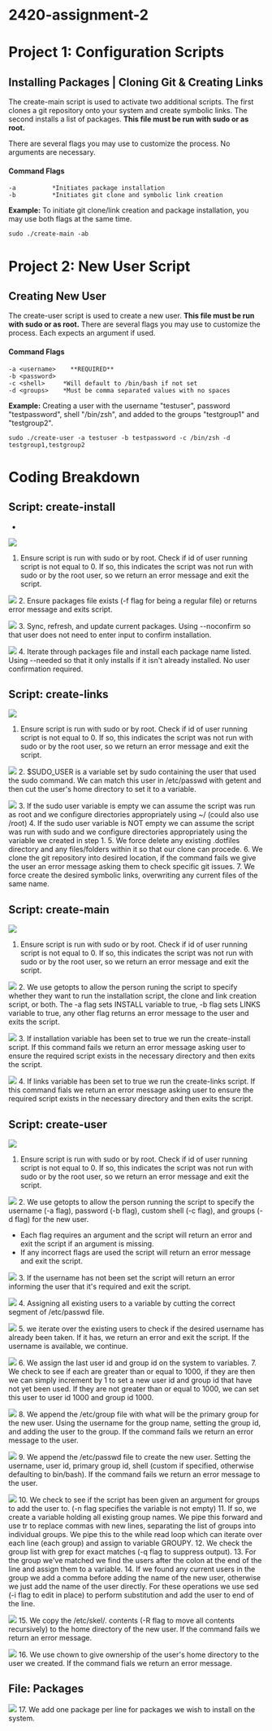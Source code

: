 # 2420-assignment-2

# Project 1: Configuration Scripts
## Installing Packages | Cloning Git & Creating Links 

The create-main script is used to activate two additional scripts. The first clones a git repository onto your system and create symbolic links. The second installs a list of packages. **This file must be run with sudo or as root.** 

There are several flags you may use to customize the process. No arguments are necessary.
#### Command Flags
    -a          *Initiates package installation
    -b          *Initiates git clone and symbolic link creation

**Example:** To initiate git clone/link creation and package installation, you may use both flags at the same time.
```
sudo ./create-main -ab
```
# Project 2: New User Script
## Creating New User

The create-user script is used to create a new user. **This file must be run with sudo or as root.** 
There are several flags you may use to customize the process. Each expects an argument if used.
#### Command Flags
    -a <username>    **REQUIRED**
    -b <password>
    -c <shell>     *Will default to /bin/bash if not set
    -d <groups>    *Must be comma separated values with no spaces

**Example:** Creating a user with the username "testuser", password "testpassword", shell "/bin/zsh", and added to the groups "testgroup1" and "testgroup2".

```
sudo ./create-user -a testuser -b testpassword -c /bin/zsh -d testgroup1,testgroup2
```


# Coding Breakdown

## Script: create-install 
* 
![](./Assets/install-1.png)
1. Ensure script is run with sudo or by root. Check if id of user running script is not equal to 0. If so, this indicates the script was not run with sudo or by the root user, so we return an error message and exit the script.

![](./Assets/install-4.png)
2. Ensure packages file exists (-f flag for being a regular file) or returns error message and exits script.

![](./Assets/install-2.png)
3. Sync, refresh, and update current packages. Using --noconfirm so that user does not need to enter input to confirm installation.

![](./Assets/install-3.png)
4. Iterate through packages file and install each package name listed. Using --needed so that it only installs if it isn't already installed. No user confirmation required.


## Script: create-links

![](./Assets/install-1.png)
1. Ensure script is run with sudo or by root. Check if id of user running script is not equal to 0. If so, this indicates the script was not run with sudo or by the root user, so we return an error message and exit the script.

![](./Assets/links-1.png)
2. $SUDO_USER is a variable set by sudo containing the user that used the sudo command. We can match this user in /etc/passwd with getent and then cut the user's home directory to set it to a variable.

![](./Assets/links-2.png)
3. If the sudo user variable is empty we can assume the script was run as root and we configure directories appropriately using ~/ (could also use /root)
4. If the sudo user variable is NOT empty we can assume the script was run with sudo and we configure directories appropriately using the variable we created in step 1.
5. We force delete any existing .dotfiles directory and any files/folders within it so that our clone can procede.
6. We clone the git repository into desired location, if the command fails we give the user an error message asking them to check specific git issues.
7. We force create the desired symbolic links, overwriting any current files of the same name. 


## Script: create-main

![](./Assets/main-1.png)
1. Ensure script is run with sudo or by root. Check if id of user running script is not equal to 0. If so, this indicates the script was not run with sudo or by the root user, so we return an error message and exit the script.

![](./Assets/main-2.png)
2. We use getopts to allow the person runing the script to specify whether they want to run the installation script, the clone and link creation script, or both. The -a flag sets INSTALL variable to true, -b flag sets LINKS variable to true, any other flag returns an error message to the user and exits the script.

![](./Assets/main3.png)
3. If installation variable has been set to true we run the create-install script. If this command fails we return an error message asking user to ensure the required script exists in the necessary directory and then exits the script.


![](./Assets/main4.png)
4. If links variable has been set to true we run the create-links script. If this command fials we return an error message asking user to ensure the required script exists in the necessary directory and then exits the script.


## Script: create-user

![](./Assets/install-1.png)
1. Ensure script is run with sudo or by root. Check if id of user running script is not equal to 0. If so, this indicates the script was not run with sudo or by the root user, so we return an error message and exit the script.

![](./Assets/user-1.png)
2. We use getopts to allow the person running the script to specify the username (-a flag), password (-b flag), custom shell (-c flag), and groups (-d flag) for the new user. 
* Each flag requires an argument and the script will return an error and exit the script if an argument is missing. 
* If any incorrect flags are used the script will return an error message and exit the script.  

![](./Assets/user-2.png)
3. If the username has not been set the script will return an error informing the user that it's required and exit the script.

![](./Assets/user-3.png)
4. Assigning all existing users to a variable by cutting the correct segment of /etc/passwd file.

![](./Assets/user-4.png)
5. we iterate over the existing users to check if the desired username has already been taken. If it has, we return an error and exit the script. If the username is available, we continue.

![](./Assets/user-5.png)
6. We assign the last user id and group id on the system to variables.
7. We check to see if each are greater than or equal to 1000, if they are then we can simply increment by 1 to set a new user id and group id that have not yet been used. If they are not greater than or equal to 1000, we can set this user to user id 1000 and group id 1000.

![](./Assets/user-6.png)
8. We append the /etc/group file with what will be the primary group for the new user. Using the username for the group name, setting the group id, and adding the user to the group. If the command fails we return an error message to the user.

![](./Assets/user-7.png)
9. We append the /etc/passwd file to create the new user. Setting the username, user id, primary group id, shell (custom if specified, otherwise defaulting to bin/bash). If the command fails we return an error message to the user.

![](./Assets/user-8.png)
10. We check to see if the script has been given an argument for groups to add the user to. (-n flag specifies the variable is not empty)
11. If so, we create a variable holding all existing group names. We pipe this forward and use tr to replace commas with new lines, separating the list of groups into individual groups. We pipe this to the while read loop which can iterate over each line (each group) and assign to variable GROUPY.
12. We check the group list with grep for exact matches (-q flag to suppress output). 
13. For the group we've matched we find the users after the colon at the end of the line and assign them to a variable.
14. If we found any current users in the group we add a comma before adding the name of the new user, otherwise we just add the name of the user directly. For these operations we use sed (-i flag to edit in place) to perform substitution and add the user to end of the line.

![](./Assets/user-9.png)
15. We copy the /etc/skel/. contents (-R flag to move all contents recursively) to the home directory of the new user. If the command fails we return an error message.

![](./Assets/user-10.png)
16. We use chown to give ownership of the user's home directory to the user we created. If the command fials we return an error message.


## File: Packages

![](./Assets/packages.png)
17. We add one package per line for packages we wish to install on the system.